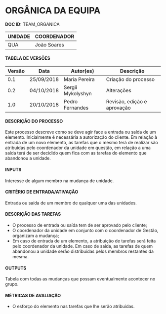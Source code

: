 # ORGÂNICA DA EQUIPA

**DOC ID:**  TEAM_ORGANICA

| UNIDADE | COORDENADOR |
|---------|-------------|
|    QUA     |    João Soares   |   

#### TABELA DE VERSÕES

| Versão | Data | Autor(es) | Descrição |
|--------|------|---------|-----------|
|   0.1     |    25/09/2018  |    Maria Pereira     |       Criação do processo    |
|   0.2     |    04/10/2018  |    Sergii Mykolyshyn     |       Alterações    |
|   1.0     |    20/10/2018  |    Pedro Fernandes     |       Revisão, edição e aprovação |

#### DESCRIÇÃO DO PROCESSO

Este processo descreve como se deve agir face a entrada ou saída de um elemento.
Inicialmente é necessária a autorização do cliente. Em relação à entrada de um novo elemento, as tarefas que o mesmo terá de realizar são atribuídas pelo coordenador da unidade em questão, em relação a uma saída terá de ser decidido quem fica com as tarefas do elemento que abandonou a unidade.

#### INPUTS

Interesse de algum membro na mudança de unidade.

#### CRITÉRIO DE ENTRADA/ATIVAÇÃO

Entrada ou saída de um membro de qualquer uma das unidades.

#### DESCRIÇÃO DAS TAREFAS

* O processo de entrada ou saída tem de ser aprovado pelo cliente;
* O coordenador da unidade em conjunto com o coordenador de Gestão, organizam a mudança;
* Em caso de entrada de um elemento, a atribuição de tarefas será feita pelo coordenador da unidade. Em caso de saída, as tarefas de quem abandonou a unidade serão distribuídas pelos membros restantes da mesma.

#### OUTPUTS
Tabela com todas as mudanças que possam eventualmente acontecer no grupo.

#### MÉTRICAS DE AVALIAÇÃO

* O esforço do elemento nas tarefas que lhe serão atribuídas.